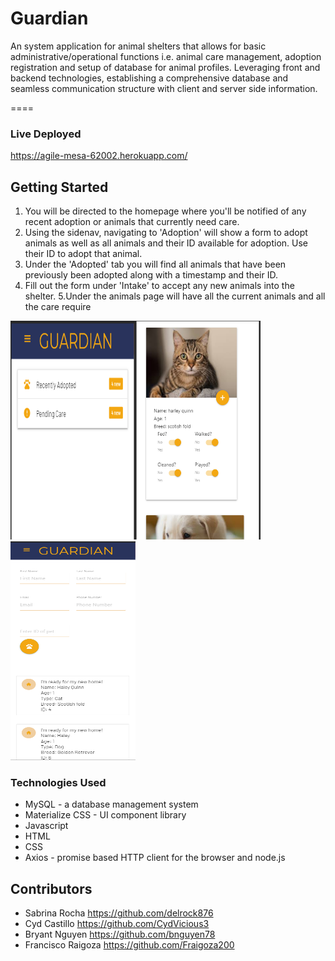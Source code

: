 # Guardian

An system application for animal shelters that allows for basic administrative/operational functions i.e. animal care management, adoption registration and setup of database for animal profiles. Leveraging front and backend technologies, establishing a comprehensive database and seamless communication structure with client and server side information.

==== 

### Live Deployed

https://agile-mesa-62002.herokuapp.com/

## Getting Started

1. You will be directed to the homepage where you'll be notified of any recent adoption or animals that currently need care. 
2. Using the sidenav, navigating to 'Adoption' will show a form to adopt animals as well as all animals and their ID available for adoption. Use their ID to adopt that animal.
3. Under the 'Adopted' tab you will find all animals that have been previously been adopted along with a timestamp and their ID. 
4. Fill out the form under 'Intake' to accept any new animals into the shelter.
5.Under the animals page will have all the current animals and all the care require

<img src="./assets/guardian.PNG" height="350" width="200"><img src="./assets/guardian2.PNG" height="350" width="200"><img src="./assets/guardian3.PNG" height="350" width="200">

### Technologies Used

 * MySQL - a database management system
 * Materialize CSS - UI component library
 * Javascript
 * HTML
 * CSS
 * Axios - promise based HTTP client for the browser and node.js
 
## Contributors 
* Sabrina Rocha https://github.com/delrock876
* Cyd Castillo https://github.com/CydVicious3
* Bryant Nguyen https://github.com/bnguyen78
* Francisco Raigoza https://github.com/Fraigoza200

